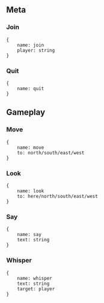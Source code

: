 ## Meta

### Join

```
{
	name: join
	player: string
}
```

### Quit

```
{
	name: quit
}
```

## Gameplay

### Move

```
{
	name: move
	to: north/south/east/west
}
```

### Look
```
{
	name: look
	to: here/north/south/east/west
}
```

### Say
```
{
	name: say
	text: string
}
```

### Whisper
```
{
	name: whisper
	text: string
	target: player
}
```
